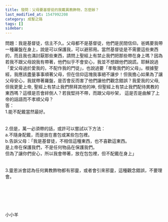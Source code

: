 ```yaml
---
title: 發問：父母要基督徒的我戴異教飾物，怎麼辦？
last_modified_at: 1547992208
category: 成聖之路
tags: []
sidebar: 
---
```


<p>問題：我是基督徒，信主不久。父母都不是基督徒，他們是民間信仰。爸媽要我帶一種羅盤在身上，說是可以保護我，可以避邪用。當然基督徒是不需要這些東西的，而且我也滿討厭那些東西，請問上聖經上有禁止我們把那些帶在身上嗎？因為若我不跟父母說我有帶著，他們似乎不會安心，我並不想跟他們說謊。耶穌說過「愛父母過於愛我的，不配作我的門徒」，也說過要「孝敬我們的父母」。根據聖經，我應該盡量事事順著父母，但在信仰這塊我事絕不讓步！但我擔心如果為了讓父母安心，我就帶著羅盤，是否會反而害了他們讓他們觀念錯誤？我愛我的父母, 但我更愛上帝, 聖經上有禁止我們祭拜其他的神, 但聖經上有禁止我們配待異教的東西嗎？這樣是否會絆倒人？若我堅持不帶，而跟父母吵架， 這是否是曲解了上帝的話語而不孝順父母？<br/><!--more-->答：                                                                                                                         <br/>1.能不配戴當然最好。<br/> <br/><br/>2.但是，萬一必須帶的話，或許可以嘗試以下方法：<br/> a.不隨身配戴，而是放在書包或某些包包裡。<br/>b.告訴父母：「我是基督徒，不相信這種東西，也不喜歡這東西。<br/>是上帝在保護我們，不是任何物品在保護我們。<br/>但為了讓你們安心，所以我會帶著，放在包包裡，但不配戴在身上」<br/><br/><br/>3.靈恩派會認為任何異教飾物都有邪靈，或者會引來邪靈，這種觀念錯誤，不要理會。<br/> <br/><br/><br/><br/><br/><br/>小小羊<br/><br/><br/><br/><br/><br/></p>
